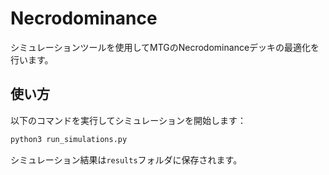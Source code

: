 # Necrodominance

シミュレーションツールを使用してMTGのNecrodominanceデッキの最適化を行います。

## 使い方

以下のコマンドを実行してシミュレーションを開始します：

```bash
python3 run_simulations.py
```

シミュレーション結果は`results`フォルダに保存されます。
